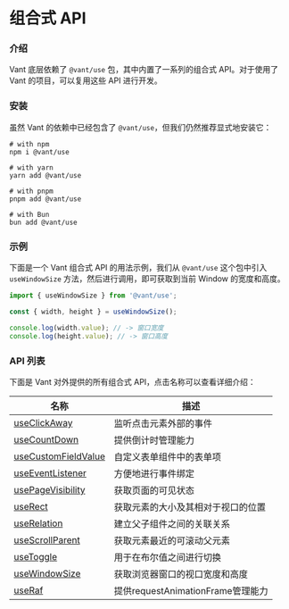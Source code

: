 # 组合式 API

### 介绍

Vant 底层依赖了 `@vant/use` 包，其中内置了一系列的组合式 API。对于使用了 Vant 的项目，可以复用这些 API 进行开发。

### 安装

虽然 Vant 的依赖中已经包含了 `@vant/use`，但我们仍然推荐显式地安装它：

```shell
# with npm
npm i @vant/use

# with yarn
yarn add @vant/use

# with pnpm
pnpm add @vant/use

# with Bun
bun add @vant/use
```

### 示例

下面是一个 Vant 组合式 API 的用法示例，我们从 `@vant/use` 这个包中引入 `useWindowSize` 方法，然后进行调用，即可获取到当前 Window 的宽度和高度。

```js
import { useWindowSize } from '@vant/use';

const { width, height } = useWindowSize();

console.log(width.value); // -> 窗口宽度
console.log(height.value); // -> 窗口高度
```

### API 列表

下面是 Vant 对外提供的所有组合式 API，点击名称可以查看详细介绍：

| 名称 | 描述 |
| --- | --- |
| [useClickAway](#/zh-CN/use-click-away) | 监听点击元素外部的事件 |
| [useCountDown](#/zh-CN/use-count-down) | 提供倒计时管理能力 |
| [useCustomFieldValue](#/zh-CN/use-custom-field-value) | 自定义表单组件中的表单项 |
| [useEventListener](#/zh-CN/use-event-listener) | 方便地进行事件绑定 |
| [usePageVisibility](#/zh-CN/use-page-visibility) | 获取页面的可见状态 |
| [useRect](#/zh-CN/use-rect) | 获取元素的大小及其相对于视口的位置 |
| [useRelation](#/zh-CN/use-relation) | 建立父子组件之间的关联关系 |
| [useScrollParent](#/zh-CN/use-scroll-parent) | 获取元素最近的可滚动父元素 |
| [useToggle](#/zh-CN/use-toggle) | 用于在布尔值之间进行切换 |
| [useWindowSize](#/zh-CN/use-window-size) | 获取浏览器窗口的视口宽度和高度 |
| [useRaf](#/zh-CN/use-raf) | 提供requestAnimationFrame管理能力 |
